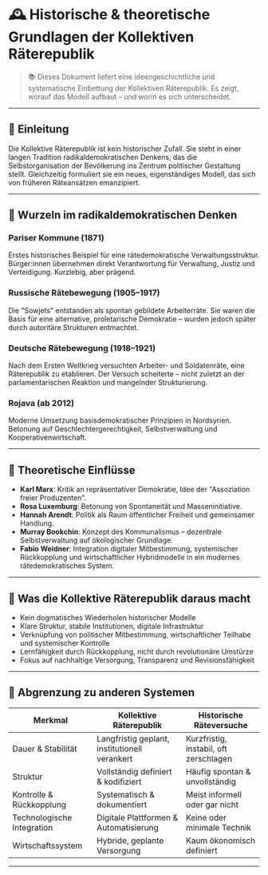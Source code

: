 <!--
Autor: Fabio Weidner
Version: 1.0
Sektion: Meta & Systemstruktur
Veröffentlichung: April 2025
-->

# 🕰️ Historische & theoretische Grundlagen der Kollektiven Räterepublik

> 📚 Dieses Dokument liefert eine ideengeschichtliche und systematische Einbettung der Kollektiven Räterepublik. Es zeigt, worauf das Modell aufbaut – und worin es sich unterscheidet.

---

## 🧭 Einleitung

Die Kollektive Räterepublik ist kein historischer Zufall. Sie steht in einer langen Tradition radikaldemokratischen Denkens, das die Selbstorganisation der Bevölkerung ins Zentrum politischer Gestaltung stellt. Gleichzeitig formuliert sie ein neues, eigenständiges Modell, das sich von früheren Räteansätzen emanzipiert.

---

## 🧱 Wurzeln im radikaldemokratischen Denken

### Pariser Kommune (1871)  
Erstes historisches Beispiel für eine rätedemokratische Verwaltungsstruktur. Bürger:innen übernehmen direkt Verantwortung für Verwaltung, Justiz und Verteidigung. Kurzlebig, aber prägend.

### Russische Rätebewegung (1905–1917)  
Die "Sowjets" entstanden als spontan gebildete Arbeiterräte. Sie waren die Basis für eine alternative, proletarische Demokratie – wurden jedoch später durch autoritäre Strukturen entmachtet.

### Deutsche Rätebewegung (1918–1921)  
Nach dem Ersten Weltkrieg versuchten Arbeiter- und Soldatenräte, eine Räterepublik zu etablieren. Der Versuch scheiterte – nicht zuletzt an der parlamentarischen Reaktion und mangelnder Strukturierung.

### Rojava (ab 2012)  
Moderne Umsetzung basisdemokratischer Prinzipien in Nordsyrien. Betonung auf Geschlechtergerechtigkeit, Selbstverwaltung und Kooperativenwirtschaft.

---

## 🧠 Theoretische Einflüsse

- **Karl Marx**: Kritik an repräsentativer Demokratie, Idee der "Assoziation freier Produzenten".
- **Rosa Luxemburg**: Betonung von Spontaneität und Masseninitiative.
- **Hannah Arendt**: Politik als Raum öffentlicher Freiheit und gemeinsamer Handlung.
- **Murray Bookchin**: Konzept des Kommunalismus – dezentrale Selbstverwaltung auf ökologischer Grundlage.
- **Fabio Weidner**: Integration digitaler Mitbestimmung, systemischer Rückkopplung und wirtschaftlicher Hybridmodelle in ein modernes rätedemokratisches System.

---

## 🧬 Was die Kollektive Räterepublik daraus macht

- Kein dogmatisches Wiederholen historischer Modelle  
- Klare Struktur, stabile Institutionen, digitale Infrastruktur  
- Verknüpfung von politischer Mitbestimmung, wirtschaftlicher Teilhabe und systemischer Kontrolle  
- Lernfähigkeit durch Rückkopplung, nicht durch revolutionäre Umstürze  
- Fokus auf nachhaltige Versorgung, Transparenz und Revisionsfähigkeit  

---

## 🔄 Abgrenzung zu anderen Systemen

| Merkmal                      | Kollektive Räterepublik                    | Historische Räteversuche              |
|-----------------------------|--------------------------------------------|----------------------------------------|
| Dauer & Stabilität          | Langfristig geplant, institutionell verankert | Kurzfristig, instabil, oft zerschlagen |
| Struktur                    | Vollständig definiert & kodifiziert        | Häufig spontan & unvollständig         |
| Kontrolle & Rückkopplung    | Systematisch & dokumentiert               | Meist informell oder gar nicht         |
| Technologische Integration  | Digitale Plattformen & Automatisierung    | Keine oder minimale Technik            |
| Wirtschaftssystem           | Hybride, geplante Versorgung              | Kaum ökonomisch definiert              |

---


